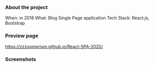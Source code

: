### About the project

When: in 2018
What: Blog Single Page application
Tech Stack: React.js, Bootstrap


### Preview page
https://zzzoomprism.github.io/React-SPA-2020/

### Screenshots
